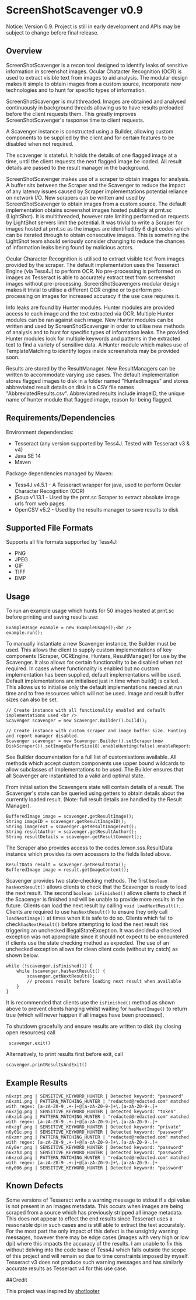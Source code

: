 # ScreenShotScavenger v0.9
Notice: Version 0.9. Project is still in early development and APIs may be subject to 
change before final release.
## Overview
ScreenShotScavenger is a recon tool designed to identify leaks of sensitive information 
in screenshot images. Ocular Chatacter Recognition (OCR) is used to extract visible text 
from images to aid analysis. The modular design makes it simple to obtain images from a 
custom source, incorporate new technologies and to hunt for specific types of information.

ScreenShotScavenger is multithreaded. Images are obtained and analysed continuously in 
background threads allowing us to have results preloaded before the client requests them.
This greatly improves ScreenShotScavenger's response time to client requests.  

A Scavenger instance is constructed using a Builder, allowing custom components to be 
supplied by the client and for certain features to be disabled when not required.

The scavenger is stateful. It holds the details of one flagged image at a time, until 
the client requests the next flagged image be loaded. All result details are passed to 
the result manager in the background. 

ScreenShotScavenger makes use of a scraper to obtain images for analysis. A buffer sits 
between the Scraper and the Scavenger to reduce the impact of any latency issues caused 
by Scraper implementations potential reliance on network I/O. New scrapers can be written 
and used by ScreenShotScavenger to obtain images from a custom source. The default 
implementation obtains screenshot images hosted publicly at prnt.sc (LightShot). It is 
multithreaded, however rate limiting performed on requests by LightShot servers limit 
the potential. It was trivial to write a Scraper for images hosted at prnt.sc as the images
 are identified by 6 digit codes which can be iterated through to obtain consecutive images. 
 This is something the LightShot team should seriously consider changing to reduce the chances 
 of information leaks being found by malicious actors. 

Ocular Character Recognition is utilised to extract visible text from images provided by the 
scraper. The default implementation uses the Tesseract Engine (via Tess4J) to perform OCR. 
No pre-processing is performed on images as Tesseract is able to accurately extract text 
from screenshot images without pre-processing. ScreenShotScavengers modular design makes 
it trivial to utilise a different OCR engine or to perform pre-processing on images for 
increased accuracy if the use case requires it. 

Info leaks are found by Hunter modules. Hunter modules are provided access to each image 
and the text extracted via OCR. Multiple Hunter modules can be ran against each image. 
New Hunter modules can be written and used by ScreenShotScavenger in order to utilise 
new methods of analysis and to hunt for specific types of information leaks. The provided 
Hunter modules look for multiple keywords and patterns in the extracted text to find a variety 
of sensitive data. A Hunter module which makes use of TemplateMatching to identify logos inside 
screenshots may be provided soon.  

Results are stored by the ResultManager. New ResultManagers can be written to accommodate 
varying use cases. The default implementation stores flagged images to disk in a folder 
named "HuntedImages" and stores abbreviated result details on disk in a CSV file names 
"AbbreviatedResults.csv". Abbreviated results include imageID, the unique name of hunter 
module that flagged image, reason for being flagged. 

## Requirements/Dependencies
Environment dependencies:
* Tesseract (any version supported by Tess4J. Tested with Tesseract v3 & v4)
* Java SE 14
* Maven

Package dependencies managed by Maven:
* Tess4J v4.5.1 - A Tesseract wrapper for java, used to perform Ocular Character Recognition (OCR)
* jSoup v1.13.1 - Used by the prnt.sc Scraper to extract absolute image urls from web pages.
* OpenCSV v5.2 - Used by the results manager to save results to disk




##  Supported File Formats
Supports all file formats supported by Tess4J:
* PNG
* JPEG
* GIF 
* TIFF
* BMP

## Usage
To run an example usage which hunts for 50 images hosted at prnt.sc before printing and 
saving results use:

    ExampleUsage example = new ExampleUsage();<br />
    example.run();

To manually instantiate a new Scavenger instance, the Builder must be used. This allows the 
client to supply custom implementations of key components (Scraper, OCREngine, Hunters, 
ResultManager) for use by the Scavenger. It also 
allows for certain functionality to be disabled when not required. In cases where 
functionality is enabled but no custom implementation has been supplied, default 
implementations will be used. Default implementations are initialised just in time when 
build() is called. This allows us to initialise only the default implementations needed at 
run time and to free resources which will not be used. Image and result buffer sizes can also
be set. 

    // Create instance with all functionality enabled and default implementations used <br />
    Scavenger scavenger = new Scavenger.Builder().build();  
    
    // Create instance with custom scraper and image buffer size. Hunting and report manager disabled.
    Scavenger scavenger = new Scavenger.Builder().setScraper(new DiskScraper()).setImageBufferSize(8).enableHunting(false).enableReportsManager(false).build();

See Builder documentation for a full list of customisations available. All methods which 
accept custom components use upper bound wildcards to allow subclasses of implementations 
to be used.
The Builder ensures that all Scavenger are instantiated to a valid and optimal state.

From initialisation the Scavengers state will contain details of a result. The Scavenger's 
state can be queried using getters to obtain details about the currently loaded result.
(Note: full result details are handled by the Result Manager).
    
    BufferedImage image = scavenger.getResultImage();
    String imageID = scavenger.getResultImageID();
    String imageText = scavenger.getResultImageText();
    String resultAuthor = scavenger.getResultAuthor();
    String resultDetails = scavenger.getResultComment();

The Scraper also provides access to the codes.lemon.sss.ResultData instance which 
provides its own accessors to the fields listed above.

    ResultData result = scavenger.getResultData();
    BufferedImage image = result.getImageContent();

Scavenger provides two state-checking methods. The first `boolean hasNextResult()` allows clients 
to check that the Scavenger is ready to load the next result. The second `boolean isFinished()` allows
clients to check if the Scacenger is finished and will be unable to provide more results in the future.
Clients can load the next result by calling `void loadNextResult();`. Clients are required to 
use `hasNextResult()` to ensure they only call `loadNextImage()` at times when it is safe to do so. 
Clients which fail to check`hasNextResult()` before attempting to load the next result risk 
triggering an unchecked IllegalStateException. 
It was decided a checked exception was not appropriate since it should
not expect to be encountered if clients use the state checking method as expected. The use of an 
unchecked exception allows for clean client code (without try catch) as shown below. 

    while (!scavenger.isFinished()) {
        while (scavenger.hasNextResult() {
            scavenger.getNextResult();
            // process result before loading next result when available
        }
    }
It is recommended that clients use the `isFinished()` method as shown above to prevent clients 
hanging whilst waiting for `hasNextImage()` to return true (which will never happen if all 
images have been processed).

To shutdown gracefully and ensure results are written to disk (by closing open resources) call
    
     scavenger.exit()

Alternatively, to print results first before exit, call

    scavenger.printResultsAndExit()

## Example Results
    n6xzpt.png | SENSITIVE_KEYWORD_HUNTER | Detected keyword: "password"
    n6xzmi.png | PATTERN_MATCHING_HUNTER | "redacted@redacted.com" matched with regex: [a-zA-Z0-9_.+-]+@[a-zA-Z0-9-]+\.[a-zA-Z0-9-.]+
    n6xzjg.png | SENSITIVE_KEYWORD_HUNTER | Detected keyword: "token"
    n6xzi4.png | PATTERN_MATCHING_HUNTER | "redacted@redacted.com" matched with regex: [a-zA-Z0-9_.+-]+@[a-zA-Z0-9-]+\.[a-zA-Z0-9-.]+
    n6xzgf.png | SENSITIVE_KEYWORD_HUNTER | Detected keyword: "private"
    n6y01c.png | SENSITIVE_KEYWORD_HUNTER | Detected keyword: "password"
    n6xzmr.png | PATTERN_MATCHING_HUNTER | "redacted@redacted.com" matched with regex: [a-zA-Z0-9_.+-]+@[a-zA-Z0-9-]+\.[a-zA-Z0-9-.]+
    n6y0er.png | SENSITIVE_KEYWORD_HUNTER | Detected keyword: "password"
    n6xzh3.png | SENSITIVE_KEYWORD_HUNTER | Detected keyword: "password"
    n6xzcd.png | PATTERN_MATCHING_HUNTER | "redacted@redacted.com" matched with regex: [a-zA-Z0-9_.+-]+@[a-zA-Z0-9-]+\.[a-zA-Z0-9-.]+
    n6y006.png | SENSITIVE_KEYWORD_HUNTER | Detected keyword: "password"

## Known Defects
Some versions of Tesseract write a warning message to stdout if a dpi value is not present in 
an images metadata. This occurs when images are being scraped from a source which has previously 
stripped all image metadata. This does not appear to effect the end results since Tesseract 
uses a reasonable dpi in such cases and is still able to extract the text accurately. For the 
most part the only impact of  this defect is the unsightly warning messages, however there 
may be edge cases (images with very high or low dpi) where this impacts the accuracy of the 
results. I am unable to fix this without delving into the code base of Tess4J which falls 
outside the scope of this project and will remain so due to time constraints imposed by myself. 
Tesseract v3 does not produce such warning messages and has similarly accurate results as 
Tesseract v4 for this use case. 

##Credit

This project was inspired by [shotlooter](https://github.com/utkusen/shotlooter)